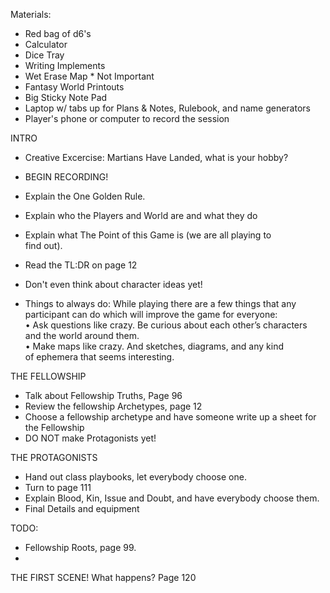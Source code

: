 Materials:  
- Red bag of d6's  
- Calculator  
- Dice Tray  
- Writing Implements  
- Wet Erase Map * Not Important  
- Fantasy World Printouts  
- Big Sticky Note Pad  
- Laptop w/ tabs up for Plans & Notes, Rulebook, and name generators  
- Player's phone or computer to record the session  
  
  
INTRO  
- Creative Excercise: Martians Have Landed, what is your hobby?  
- BEGIN RECORDING!  
- Explain the One Golden Rule.  
- Explain who the Players and World are and what they do  
- Explain what The Point of this Game is (we are all playing to  
find out).  
- Read the TL:DR on page 12  
- Don't even think about character ideas yet!  
  
- Things to always do: While playing there are a few things that any participant can do which will improve the game for everyone:  
• Ask questions like crazy. Be curious about each other’s characters  
and the world around them.  
• Make maps like crazy. And sketches, diagrams, and any kind  
of ephemera that seems interesting.  
  
  
THE FELLOWSHIP  
- Talk about Fellowship Truths, Page 96  
- Review the fellowship Archetypes, page 12  
- Choose a fellowship archetype and have someone write up a sheet for the Fellowship  
- DO NOT make Protagonists yet!  
  
  
THE PROTAGONISTS  
- Hand out class playbooks, let everybody choose one.  
- Turn to page 111  
- Explain Blood, Kin, Issue and Doubt, and have everybody choose them.  
- Final Details and equipment  
  
TODO:  
- Fellowship Roots, page 99.  
-  
  
  
THE FIRST SCENE! What happens? Page 120